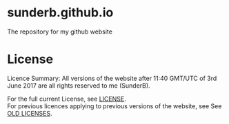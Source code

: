 # sunderb.github.io
The repository for my github website
# License
Licence Summary:
All versions of the website after 11:40 GMT/UTC of 3rd June 2017 are all rights reserved to me (SunderB).

For the full current License, see [LICENSE](LICENSE). <br />
For previous licences applying to previous versions of the website, see See [OLD LICENSES](OLD%20LICENSES).
